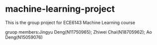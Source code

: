 # machine-learning-project

This is the group project for ECE6143 Machine Learning course

gruop members:Jingyu Deng(N11750965); Zhiwei Chai(N18705962); Ao Deng(N15059076)
